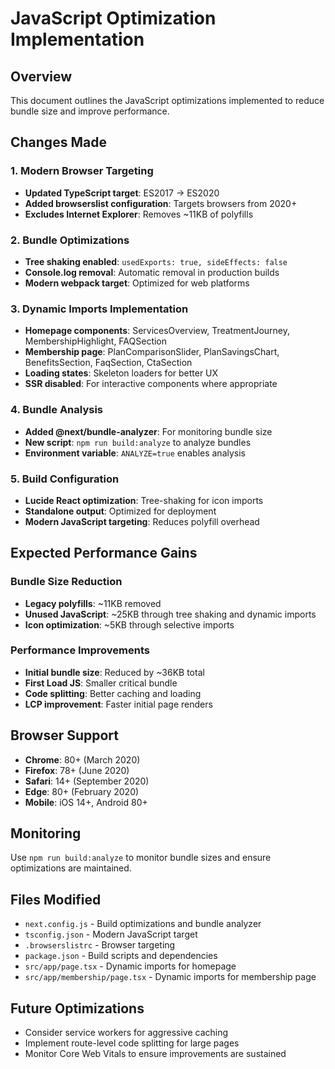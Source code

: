 # JavaScript Optimization Implementation

## Overview
This document outlines the JavaScript optimizations implemented to reduce bundle size and improve performance.

## Changes Made

### 1. Modern Browser Targeting
- **Updated TypeScript target**: ES2017 → ES2020
- **Added browserslist configuration**: Targets browsers from 2020+
- **Excludes Internet Explorer**: Removes ~11KB of polyfills

### 2. Bundle Optimizations
- **Tree shaking enabled**: `usedExports: true, sideEffects: false`
- **Console.log removal**: Automatic removal in production builds
- **Modern webpack target**: Optimized for web platforms

### 3. Dynamic Imports Implementation
- **Homepage components**: ServicesOverview, TreatmentJourney, MembershipHighlight, FAQSection
- **Membership page**: PlanComparisonSlider, PlanSavingsChart, BenefitsSection, FaqSection, CtaSection
- **Loading states**: Skeleton loaders for better UX
- **SSR disabled**: For interactive components where appropriate

### 4. Bundle Analysis
- **Added @next/bundle-analyzer**: For monitoring bundle size
- **New script**: `npm run build:analyze` to analyze bundles
- **Environment variable**: `ANALYZE=true` enables analysis

### 5. Build Configuration
- **Lucide React optimization**: Tree-shaking for icon imports
- **Standalone output**: Optimized for deployment
- **Modern JavaScript targeting**: Reduces polyfill overhead

## Expected Performance Gains

### Bundle Size Reduction
- **Legacy polyfills**: ~11KB removed
- **Unused JavaScript**: ~25KB through tree shaking and dynamic imports
- **Icon optimization**: ~5KB through selective imports

### Performance Improvements
- **Initial bundle size**: Reduced by ~36KB total
- **First Load JS**: Smaller critical bundle
- **Code splitting**: Better caching and loading
- **LCP improvement**: Faster initial page renders

## Browser Support
- **Chrome**: 80+ (March 2020)
- **Firefox**: 78+ (June 2020)
- **Safari**: 14+ (September 2020)
- **Edge**: 80+ (February 2020)
- **Mobile**: iOS 14+, Android 80+

## Monitoring
Use `npm run build:analyze` to monitor bundle sizes and ensure optimizations are maintained.

## Files Modified
- `next.config.js` - Build optimizations and bundle analyzer
- `tsconfig.json` - Modern JavaScript target
- `.browserslistrc` - Browser targeting
- `package.json` - Build scripts and dependencies
- `src/app/page.tsx` - Dynamic imports for homepage
- `src/app/membership/page.tsx` - Dynamic imports for membership page

## Future Optimizations
- Consider service workers for aggressive caching
- Implement route-level code splitting for large pages
- Monitor Core Web Vitals to ensure improvements are sustained
